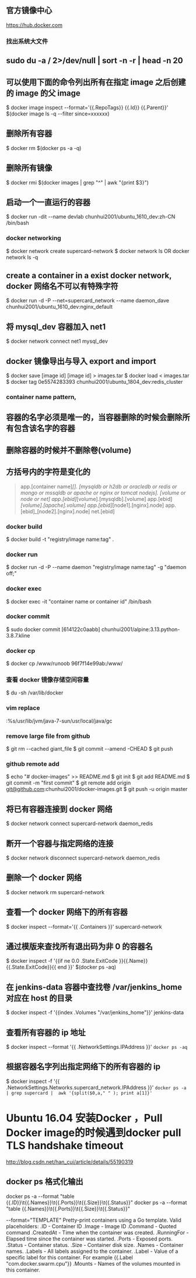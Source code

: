 
## 官方镜像中心
https://hub.docker.com

### 找出系统大文件
## sudo du -a / 2>/dev/null | sort -n -r | head -n 20

## 可以使用下面的命令列出所有在指定 image 之后创建的 image 的父 image
$ docker image inspect --format='{{.RepoTags}} {{.Id}} {{.Parent}}' $(docker image ls -q --filter since=xxxxxx)

## 删除所有容器 
$ docker rm $(docker ps -a -q)

## 删除所有镜像
$ docker rmi $(docker images | grep "^<none>" | awk "{print $3}")

## 启动一个一直运行的容器
$ docker run -dit --name devlab chunhui2001/ubuntu_1610_dev:zh-CN /bin/bash


### docker networking
$ docker network create supercard-network
$ docker network ls OR docker network ls -q

## create a container in a exist docker network, docker 网络名不可以有特殊字符
$ docker run -d -P --net=supercard_network --name daemon_dave chunhui2001/ubuntu_1610_dev:nginx_default

## 将 mysql_dev 容器加入 net1
$ docker network connect net1 mysql_dev

## docker 镜像导出与导入 export and import 
$ docker save [image id] [image id] > images.tar
$ docker load < images.tar
$ docker tag 0e5574283393 chunhui2001/ubuntu_1804_dev:redis_cluster


### container name pattern, 
## 容器的名字必须是唯一的，当容器删除的时候会删除所有包含该名字的容器
## 删除容器的时候并不删除卷(volume)
## 方括号内的字符是变化的
> app.[container name]_[].
  [mysqldb or h2db or oracledb or redis or mongo or mssqldb or apache or nginx or tomcat nodejs].
  [volume or node or net]
> app.[ebid]_[volume].[mysqldb].[volume]
> app.[ebid]_[volume].[apache].volume]
> app.[ebid]_[node1].[nginx].node]
> app.[ebid]_[node2].[nginx].node]
> net.[ebid]

### docker build
$ docker build -t "registry/image name:tag" .

### docker run
$ docker run -d -P --name daemon "registry/image name:tag" -g "daemon off;"

### docker exec
$ docker exec -it "container name or container id" /bin/bash

### docker commit
$ sudo docker commit [614122c0aabb] chunhui2001/alpine:3.13.python-3.8.7.kline

### docker cp
$ docker cp /www/runoob 96f7f14e99ab:/www/

### 查看 docker 镜像存储空间容量
$ du -sh /var/lib/docker

### vim replace
:%s/usr\/lib\/jvm\/java-7-sun/usr\/local\/java/gc

### remove large file from github
$ git rm --cached giant_file
$ git commit --amend -CHEAD
$ git push

### github remote add 
$ echo "# docker-images" >> README.md
$ git init
$ git add README.md
$ git commit -m "first commit"
$ git remote add origin git@github.com:chunhui2001/docker-images.git
$ git push -u origin master





## 将已有容器连接到 docker 网络
$ docker network connect supercard-network daemon_redis

## 断开一个容器与指定网络的连接
$ docker network disconnect supercard-network daemon_redis

## 删除一个 docker 网络
$ docker network rm supercard-network

## 查看一个 docker 网络下的所有容器
$ docker inspect --format='{{ .Containers }}' supercard-network

## 通过模版来查找所有退出码为非 0 的容器名
$ docker inspect -f '{{if ne 0.0 .State.ExitCode }}{{.Name}} {{.State.ExitCode}}{{ end }}' $(docker ps -aq)

## 在 jenkins-data 容器中查找卷 /var/jenkins_home 对应在 host 的目录
$ docker inspect -f '{{index .Volumes "/var/jenkins_home"}}' jenkins-data

## 查看所有容器的 ip 地址
$ docker inspect --format '{{ .NetworkSettings.IPAddress }}' `docker ps -aq`

## 根据容器名字列出指定网络下的所有容器的 ip
$ docker inspect -f '{{ .NetworkSettings.Networks.supercard_network.IPAddress }}' `docker ps -a | grep supercard |  awk '{split($0,a," " ); print a[1]}'`

# Ubuntu 16.04 安装Docker ，Pull Docker image的时候遇到docker pull TLS handshake timeout
http://blog.csdn.net/han_cui/article/details/55190319

## docker ps 格式化输出
docker ps -a --format "table {{.ID}}\t{{.Names}}\t{{.Ports}}\t{{.Size}}\t{{.Status}}"
docker ps -a --format "table {{.Names}}\t{{.Ports}}\t{{.Size}}\t{{.Status}}"

--format="TEMPLATE"
Pretty-print containers using a Go template.
Valid placeholders:
.ID - Container ID
.Image - Image ID
.Command - Quoted command
.CreatedAt - Time when the container was created.
.RunningFor - Elapsed time since the container was started.
.Ports - Exposed ports.
.Status - Container status.
.Size - Container disk size.
.Names - Container names.
.Labels - All labels assigned to the container.
.Label - Value of a specific label for this container. For example {{.Label "com.docker.swarm.cpu"}}
.Mounts - Names of the volumes mounted in this container.










